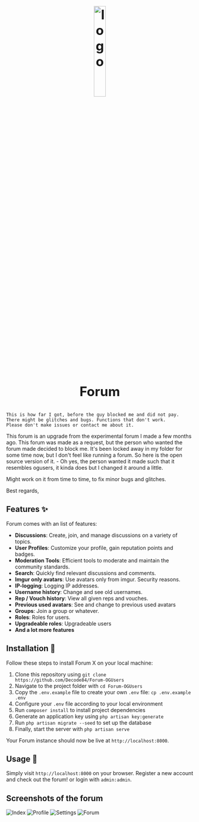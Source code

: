 <h1 align="center" style="display: block; font-size: 2.5em; font-weight: bold; margin-block-start: 1em; margin-block-end: 1em;">
<a name="logo" href="#"><img align="center" src="https://i.imgur.com/XRN6vcn.png" alt="logo" style="width:25%;height:25%"/></a>
  <br /><br /><strong>Forum</strong>
</h1>

    This is how far I got, before the guy blocked me and did not pay. 
    There might be glitches and bugs. Functions that don't work.
    Please don't make issues or contact me about it. 

This forum is an upgrade from the experimental forum I made a few months ago. This forum was made as a request, but the person who wanted the forum made decided to block me. It's been locked away in my folder for some time now, but I don't feel like running a forum. So here is the open source version of it. - Oh yes, the person wanted it made such that it resembles ogusers, it kinda does but I changed it around a little.

Might work on it from time to time, to fix minor bugs and glitches. 

Best regards,

## Features :sparkles:

Forum comes with an list of features:

- **Discussions**: Create, join, and manage discussions on a variety of topics.
- **User Profiles**: Customize your profile, gain reputation points and badges.
- **Moderation Tools**: Efficient tools to moderate and maintain the community standards.
- **Search**: Quickly find relevant discussions and comments.
- **Imgur only avatars**: Use avatars only from imgur. Security reasons.
- **IP-logging**: Logging IP addresses.
- **Username history**: Change and see old usernames.
- **Rep / Vouch history**: View all given reps and vouches.
- **Previous used avatars**: See and change to previous used avatars
- **Groups**: Join a group or whatever.
- **Roles**: Roles for users.
- **Upgradeable roles**: Upgradeable users
- **And a lot more features**

## Installation :wrench:

Follow these steps to install Forum X on your local machine:

1. Clone this repository using `git clone https://github.com/Decode84/Forum-OGUsers`
2. Navigate to the project folder with `cd Forum-OGUsers`
3. Copy the `.env.example` file to create your own `.env` file: `cp .env.example .env`
4. Configure your `.env` file according to your local environment
5. Run `composer install` to install project dependencies
6. Generate an application key using `php artisan key:generate`
7. Run `php artisan migrate --seed` to set up the database
8. Finally, start the server with `php artisan serve`

Your Forum instance should now be live at `http://localhost:8000`.

## Usage :rocket:

Simply visit `http://localhost:8000` on your browser. Register a new account and check out the forum! or login with `admin:admin`.

## Screenshots of the forum

![Index](https://i.imgur.com/UVqdHZc.png)
![Profile](https://i.imgur.com/TzSAGdK.png)
![Settings](https://i.imgur.com/HkNmwsI.png)
![Forum](https://i.imgur.com/qsK8OET.png)
